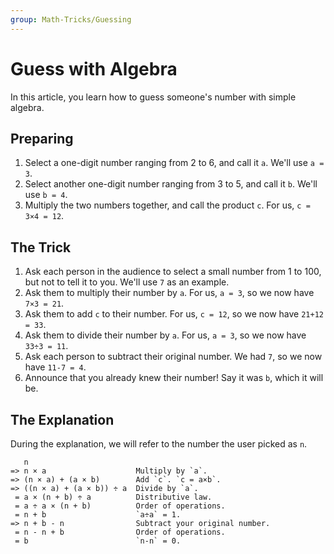 ```yaml
---
group: Math-Tricks/Guessing
---
```


# Guess with Algebra
In this article, you learn how to guess someone's number with simple algebra.

## Preparing
 1. Select a one-digit number ranging from 2 to 6, and call it `a`. We'll use `a = 3`.
 2. Select another one-digit number ranging from 3 to 5, and call it `b`. We'll use `b = 4`.
 3. Multiply the two numbers together, and call the product `c`. For us, `c = 3×4 = 12`.

## The Trick
 1. Ask each person in the audience to select a small number from 1 to 100, but not to tell it to you. We'll use `7` as an example.
 2. Ask them to multiply their number by `a`. For us, `a = 3`, so we now have `7×3 = 21`.
 3. Ask them to add `c` to their number. For us, `c = 12`, so we now have `21+12 = 33`.
 4. Ask them to divide their number by `a`. For us, `a = 3`, so we now have `33÷3 = 11`.
 5. Ask each person to subtract their original number. We had `7`, so we now have `11-7 = 4`.
 6. Announce that you already knew their number! Say it was `b`, which it will be.

## The Explanation
During the explanation, we will refer to the number the user picked as `n`.
```
   n
=> n × a                    Multiply by `a`.
=> (n × a) + (a × b)        Add `c`. `c = a×b`.
=> ((n × a) + (a × b)) ÷ a  Divide by `a`.
 = a × (n + b) ÷ a          Distributive law.
 = a ÷ a × (n + b)          Order of operations.
 = n + b                    `a÷a` = 1.
=> n + b - n                Subtract your original number.
 = n - n + b                Order of operations.
 = b                        `n-n` = 0.
```
